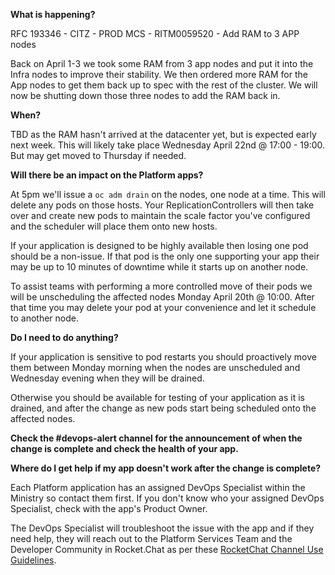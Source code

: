 
**What is happening?**

RFC 193346 - CITZ - PROD MCS - RITM0059520 - Add RAM to 3 APP nodes

Back on April 1-3 we took some RAM from 3 app nodes and put it into the Infra nodes to improve their stability. We then ordered more RAM for the App nodes to get them back up to spec with the rest of the cluster. We will now be shutting down those three nodes to add the RAM back in.

**When?**

TBD as the RAM hasn't arrived at the datacenter yet, but is expected early next week. This will likely take place Wednesday April 22nd @ 17:00 - 19:00. But may get moved to Thursday if needed.

**Will there be an impact on the Platform apps?**

At 5pm we'll issue a `oc adm drain` on the nodes, one node at a time. This will delete any pods on those hosts. Your ReplicationControllers will then take over and create new pods to maintain the scale factor you've configured and the scheduler will place them onto new hosts.

If your application is designed to be highly available then losing one pod should be a non-issue. If that pod is the only one supporting your app their may be up to 10 minutes of downtime while it starts up on another node.

To assist teams with performing a more controlled move of their pods we will be unscheduling the affected nodes Monday April 20th @ 10:00. After that time you may delete your pod at your convenience and let it schedule to another node.

**Do I need to do anything?**

If your application is sensitive to pod restarts you should proactively move them between Monday morning when the nodes are unscheduled and Wednesday evening when they will be drained.

Otherwise you should be available for testing of your application as it is drained, and after the change as new pods start being scheduled onto the affected nodes.

**Check the #devops-alert channel for the announcement of when the change is complete and check the health of your app.**

**Where do I get help if my app doesn't work after the change is complete?**

Each Platform application has an assigned DevOps Specialist within the Ministry so contact them first. If you don't know who your assigned DevOps Specialist, check with the app's Product Owner.

The DevOps Specialist will troubleshoot the issue with the app and if they need help, they will reach out to the Platform Services Team and the Developer Community in Rocket.Chat as per these [RocketChat Channel Use Guidelines](
https://developer.gov.bc.ca/Getting-human-support-for-issues-not-covered-by-devops-requests).
